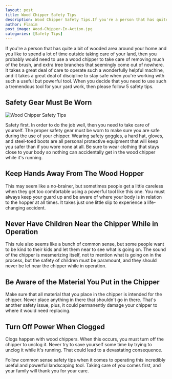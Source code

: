 ```yaml
---
layout: post
title: Wood Chipper Safety Tips
description: Wood Chipper Safety Tips.If you're a person that has quite a bit of wooded area around your home and you like to spend a lot of time outside taking care of your land, then you probably would need to use a wood chipper
author: Flaaim
post_image: Wood-Chipper-In-Action.jpg
categories: [Safety Tips]
---
```



If you're a person that has quite a bit of wooded area around your home and you like to spend a lot of time outside taking care of your land, then you probably would need to use a wood chipper to take care of removing much of the brush, and extra tree branches that seemingly come out of nowhere. It takes a great deal of care to operate such a wonderfully helpful machine, and it takes a great deal of discipline to stay safe when you're working with such a useful but powerful tool. When you decide that you need to use such a tremendous tool for your yard work, then please follow 5 safety tips.

## Safety Gear Must Be Worn

![Wood Chipper Safety Tips](http://safetyworkblog.com/assets/Wood-Chipper-In-Action.jpg)

Safety first. In order to do the job well, then you need to take care of yourself. The proper safety gear must be worn to make sure you are safe during the use of your chipper. Wearing safety goggles, a hard hat, gloves, and steel-toed boots are all personal protective equipment that will keep you safer than if you wore none at all. Be sure to wear clothing that stays close to your body so nothing can accidentally get in the wood chipper while it's running.

## Keep Hands Away From The Wood Hopper

This may seem like a no-brainer, but sometimes people get a little careless when they get too comfortable using a powerful tool like this one. You must always keep your guard up and be aware of where your body is in relation to the hopper at all times. It takes just one little slip to experience a life-changing accident.

## Never Have Children Near the Chipper While in Operation

This rule also seems like a bunch of common sense, but some people want to be kind to their kids and let them near to see what is going on. The sound of the chipper is mesmerizing itself, not to mention what is going on in the process, but the safety of children must be paramount, and they should never be let near the chipper while in operation.

## Be Aware of the Material You Put in the Chipper

Make sure that all material that you place in the chipper is intended for the chipper. Never place anything in there that shouldn't go in there. That's another safety issue, plus, it could permanently damage your chipper to where it would need replacing.

## Turn Off Power When Clogged

Clogs happen with wood chippers. When this occurs, you must turn off the chipper to unclog it. Never try to save yourself some time by trying to unclog it while it's running. That could lead to a devastating consequence.

Follow common sense safety tips when it comes to operating this incredibly useful and powerful landscaping tool. Taking care of you comes first, and your family will thank you for your care.
